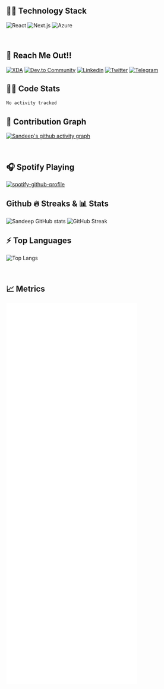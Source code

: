 ## 👨‍💻 Technology Stack

 <p align="left">
 <img  src="https://img.shields.io/badge/React-20232A?style=for-the-badge&logo=react&logoColor=61DAFB" alt="React" />
 <img src="https://img.shields.io/badge/next%20js-000000?style=for-the-badge&logo=nextdotjs&logoColor=white" alt="Next.js" />
 <img  src="https://img.shields.io/badge/Microsoft_Azure-0089D6?style=for-the-badge&logo=microsoft-azure&logoColor=white" alt="Azure" />
 
 <br/>
 </p>
 
<br/>

## 💬 Reach Me Out!!
<p align="left">
<a href="https://forum.xda-developers.com/m/snippetguy.11990837/" target="blank"><img src="https://img.shields.io/badge/XDA_Developers-F59812?style=for-the-badge&logo=xda-developers&logoColor=white" alt="XDA" /></a>
<a href="https://dev.to/snippetguy" target="blank"><img src="https://img.shields.io/badge/dev.to-0A0A0A?style=for-the-badge&logo=dev.to&logoColor=white" alt="Dev.to Community" /></a>
<a href="https://www.linkedin.com/in/sandeepps1299/" target="blank"><img src="https://img.shields.io/badge/linkedin-%230077B5.svg?style=for-the-badge&logo=linkedin&logoColor=white" alt="Linkedin" /></a>
<a href="https://twitter.com/Snippetguy" target="blank"><img src="https://img.shields.io/badge/Twitter-1DA1F2?style=for-the-badge&logo=twitter&logoColor=white" alt="Twitter" /></a>
<a href="https://t.me/Snippetguy" target="blank"><img src="https://img.shields.io/badge/Telegram-2CA5E0?style=for-the-badge&logo=telegram&logoColor=white" alt="Telegram" /></a>
</p>

## 👨‍💻 Code Stats
<!--START_SECTION:waka-->

```txt
No activity tracked
```

<!--END_SECTION:waka-->

## 🐍 Contribution Graph
[![Sandeep's github activity graph](https://github-readme-activity-graph.vercel.app/graph?username=Sandeep-FED&theme=modern-lilac&hide_border=true&hide_title=true)](https://github.com/ashutosh00710/github-readme-activity-graph)

<br/>

## 🎧 Spotify Playing
[![spotify-github-profile](https://spotify-github-profile.vercel.app/api/view?uid=sanduzep&cover_image=true&theme=novatorem)](https://github.com/kittinan/spotify-github-profile)

## Github 🔥 Streaks & 📊 Stats
<div>

![Sandeep GitHub stats](https://github-readme-stats.vercel.app/api?username=Sandeep-FED&show_icons=true&theme=codeSTACKr&hide_border=true)
![GitHub Streak](http://github-readme-streak-stats.herokuapp.com?user=Sandeep-FED&theme=ambient-gradient&hide_border=true)

</div>

## ⚡ Top Languages
![Top Langs](https://github-readme-stats.vercel.app/api/top-langs/?username=Sandeep-FED&layout=compact&theme=codeSTACKr&hide_border=true)

<br/>

## 📈 Metrics
![Metrics](https://github.com/Sandeep-FED/Sandeep-FED/blob/master/github-metrics.svg)

<!-- ## Recent Commits -->

<!-- START gadpp -->
